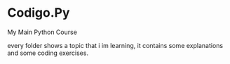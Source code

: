 # Codigo.Py
My Main Python Course 

  every folder shows a topic that i im learning, it contains some explanations and some coding exercises.

